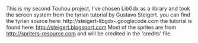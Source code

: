 This is my second Touhou project, I've chosen LibGdx as a  library and took the screen system from the tyrian tutorial by Gustavo Steigert.
you can find the tyrian source here: http://steigert-libgdx-.googlecode.com
the tutorial is found here: http://steigert.blogsport.com
Most of the sprites are from http://spriters-resource.com and will be credited in the 'credits' file.
